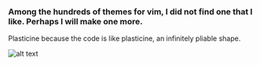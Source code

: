 ### Among the hundreds of themes for vim, I did not find one that I like. Perhaps I will make one more.
Plasticine because the code is like plasticine, an infinitely pliable shape.

![alt text](https://github.com/prognostic/prognostic/blob/master/screenshot/screenshot.png)
